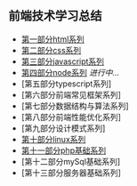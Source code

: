 ## 前端技术学习总结

* [第一部分html系列][1]
* [第二部分css系列][2]
* [第三部分javascript系列][3]
* [第四部分node系列][4] *进行中...*
* [第五部分typescript系列] 
* [第六部分前端常见框架系列]
* [第七部分数据结构与算法系列] 
* [第八部分前端性能优化系列]
* [第九部分设计模式系列]
* [第十部分linux系列][10]
* [第十一部分php基础系列][11]
* [第十二部分mySql基础系列]
* [第十三部分服务器基础系列]


[1]: https://github.com/MarsPen/-notes-summary/blob/master/html/exercises.md
[2]: https://github.com/MarsPen/-notes-summary/blob/master/css/index.md
[3]: https://github.com/MarsPen/-notes-summary/blob/master/javascript/index.md
[4]: https://github.com/MarsPen/-notes-summary/blob/master/node/index.md
[10]: https://github.com/MarsPen/-notes-summary/blob/master/linux/index.md
[11]: https://github.com/MarsPen/-notes-summary/blob/master/php/index.md 

